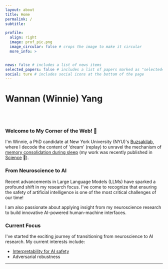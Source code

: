 ```yaml
---
layout: about
title: Home
permalink: /
subtitle: 

profile:
  align: right
  image: prof_pic.png
  image_circular: false # crops the image to make it circular
  more_info: >


news: false # includes a list of news items
selected_papers: false # includes a list of papers marked as "selected={true}"
social: ture # includes social icons at the bottom of the page
---
```

# Wannan (Winnie) Yang
\
&nbsp;

###  Welcome to My Corner of the Web! 👋

I'm Winnie, a PhD candidate at New York University (NYU)'s [Buzsakilab](https://buzsakilab.com/wp/publications/),
where I decode the content of 'dream' (replay) to unravel the mechanism of
[memory consolidation during sleep](https://winnieyangwannan.github.io/RippleTagging/) (my work was recently published in
[Science](https://www.science.org/doi/10.1126/science.adk8261) 🥳).

### From Neuroscience to AI
Recent advancements in Large Language Models (LLMs) have sparked a profound shift in
my research focus. I've come to recognize that ensuring the safety of artificial intelligence is one of the most critical
challenges of our time!

I am also passionate about applying insight from my neuroscience research to build innovative AI-powered human-machine interfaces.

 

### Current Focus
I've started the exciting journey of transitioning from neuroscience to AI research. My current interests include:

- [Interpretability for AI safety](https://winnieyangwannan.github.io/LLM_Deception/) 
- Adversarial robustness

---


[//]: # (## *NEWS*{: style="color: #5663b0;" })

[//]: # ()
[//]: # (#####  *- [2024-10-12]: Our 'LLM lying' paper was accepted at the SafeGenAi workshop at [NeurIPS]&#40;https://winnieyangwannan.github.io/LLM_Deception/&#41;.*{: style="color: #5663b0;" })

[//]: # ()
[//]: # ()
[//]: # (#####  *- [2024-10-01]: Our 'LLM lying' paper was submitted to [ICLR]&#40;https://winnieyangwannan.github.io/LLM_Deception/&#41;.*{: style="color: #5663b0;" })

[//]: # ()
[//]: # ()
[//]: # (#####  *- [2024-05-21]: Our 'ripple-tagging' paper was covered in the [Quanta Magzine]&#40;https://www.quantamagazine.org/electric-ripples-in-the-resting-brain-tag-memories-for-storage-20240521/&#41;.*{: style="color: #5663b0;" })

[//]: # ()
[//]: # ()
[//]: # (#####  *- [2024-03-28]: Our 'ripple-tagging' paper was published in [Science]&#40;https://www.science.org/doi/10.1126/science.adk8261&#41;.*{: style="color: #5663b0;" })
